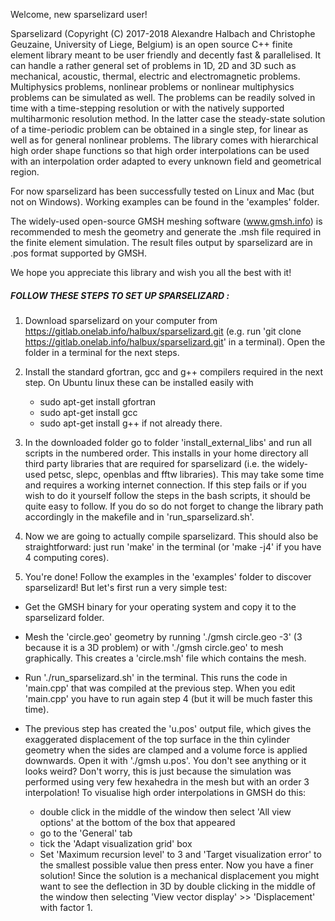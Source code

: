 Welcome, new sparselizard user!

Sparselizard (Copyright (C) 2017-2018 Alexandre Halbach and Christophe Geuzaine, University of Liege, Belgium)
is an open source C++ finite element library meant to be user friendly and decently fast & parallelised.
It can handle a rather general set of problems in 1D, 2D and 3D such as mechanical, acoustic, thermal, electric and electromagnetic 
problems. Multiphysics problems, nonlinear problems or nonlinear multiphysics problems can be simulated as well.
The problems can be readily solved in time with a time-stepping resolution or with the natively supported multiharmonic
resolution method. In the latter case the steady-state solution of a time-periodic problem can be obtained 
in a single step, for linear as well as for general nonlinear problems.
The library comes with hierarchical high order shape functions so that high order interpolations can be 
used with an interpolation order adapted to every unknown field and geometrical region.

For now sparselizard has been successfully tested on Linux and Mac (but not on Windows).
Working examples can be found in the 'examples' folder.

The widely-used open-source GMSH meshing software (www.gmsh.info) is recommended to mesh the geometry
and generate the .msh file required in the finite element simulation. The result files output by 
sparselizard are in .pos format supported by GMSH.

We hope you appreciate this library and wish you all the best with it!


##### FOLLOW THESE STEPS TO SET UP SPARSELIZARD :

1. Download sparselizard on your computer from https://gitlab.onelab.info/halbux/sparselizard.git 
	(e.g. run 'git clone https://gitlab.onelab.info/halbux/sparselizard.git' in a terminal).
	Open the folder in a terminal for the next steps.
	
2. Install the standard gfortran, gcc and g++ compilers required in the next step.
	On Ubuntu linux these can be installed easily with
	- sudo apt-get install gfortran
	- sudo apt-get install gcc
	- sudo apt-get install g++
	if not already there.

3. In the downloaded folder go to folder 'install_external_libs' and run all scripts in the numbered order.
	This installs in your home directory all third party libraries that are required for sparselizard
	(i.e. the widely-used petsc, slepc, openblas and fftw libraries). This may take some time and requires
	a working internet connection.
	If this step fails or if you wish to do it yourself follow the steps in the bash scripts,
	it should be quite easy to follow. If you do so do not forget to change the library path accordingly
	in the makefile and in 'run_sparselizard.sh'.

4. Now we are going to actually compile sparselizard. This should also be straightforward: just run 'make'
	in the terminal (or 'make -j4' if you have 4 computing cores).
	
5. You're done! Follow the examples in the 'examples' folder to discover sparselizard! But let's first 
	run a very simple test:
	
- Get the GMSH binary for your operating system and copy it to the sparselizard folder.
- Mesh the 'circle.geo' geometry by running './gmsh circle.geo -3' (3 because it is a 3D problem) or
		with './gmsh circle.geo' to mesh graphically. This creates a 'circle.msh' file which contains the mesh.
- Run './run_sparselizard.sh' in the terminal. This runs the code in 'main.cpp' that was compiled at the 
		previous step. When you edit 'main.cpp' you have to run again step 4 (but it will be much faster this time). 
- The previous step has created the 'u.pos' output file, which gives the exaggerated displacement of the top 
        surface in the thin cylinder geometry when the sides are clamped and a volume force is applied downwards. 
		Open it with './gmsh u.pos'. 
		You don't see anything or it looks weird? Don't worry, this is just because the simulation was performed 
		using very few hexahedra in the mesh but with an order 3 interpolation! 
		To visualise high order interpolations in GMSH do this: 
		
    - double click in the middle of the window then select 'All view options' at the bottom of the box that appeared
    - go to the 'General' tab
    - tick the 'Adapt visualization grid' box
    - Set 'Maximum recursion level' to 3 and 'Target visualization error' to the smallest possible value then 
        press enter. Now you have a finer solution! Since the solution is a mechanical displacement you might 
        want to see the deflection in 3D by double clicking in the middle of the window then selecting 
        'View vector display' >> 'Displacement' with factor 1.
		
		
		
